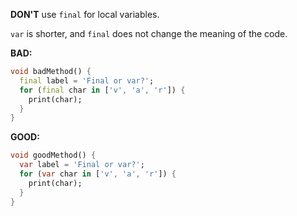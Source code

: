 **DON'T** use `final` for local variables.

`var` is shorter, and `final` does not change the meaning of the code.

**BAD:**
```dart
void badMethod() {
  final label = 'Final or var?';
  for (final char in ['v', 'a', 'r']) {
    print(char);
  }
}
```

**GOOD:**
```dart
void goodMethod() {
  var label = 'Final or var?';
  for (var char in ['v', 'a', 'r']) {
    print(char);
  }
}
```
